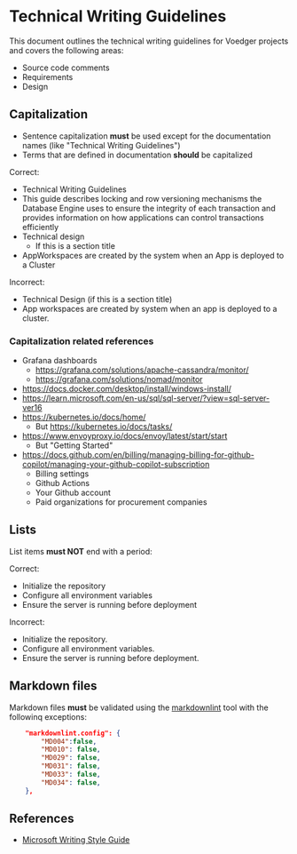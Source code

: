 # Technical Writing Guidelines

This document outlines the technical writing guidelines for Voedger projects and covers the following areas:

- Source code comments
- Requirements
- Design

## Capitalization

- Sentence capitalization **must** be used except for the documentation names (like "Technical Writing Guidelines")
- Terms that are defined in documentation **should** be capitalized

Correct:

- Technical Writing Guidelines
- This guide describes locking and row versioning mechanisms the Database Engine uses to ensure the integrity of each transaction and provides information on how applications can control transactions efficiently
- Technical design
  - If this is a section title
- AppWorkspaces are created by the system when an App is deployed to a Cluster

Incorrect:

- Technical Design (if this is a section title)
- App workspaces are created by system when an app is deployed to a cluster.

### Capitalization related references

- Grafana dashboards
  - https://grafana.com/solutions/apache-cassandra/monitor/
  - https://grafana.com/solutions/nomad/monitor
- https://docs.docker.com/desktop/install/windows-install/
- https://learn.microsoft.com/en-us/sql/sql-server/?view=sql-server-ver16
- https://kubernetes.io/docs/home/
  - But https://kubernetes.io/docs/tasks/
- https://www.envoyproxy.io/docs/envoy/latest/start/start
  - But "Getting Started"
- https://docs.github.com/en/billing/managing-billing-for-github-copilot/managing-your-github-copilot-subscription
  - Billing settings
  - Github Actions
  - Your Github account
  - Paid organizations for procurement companies

## Lists

List items **must NOT** end with a period:

Correct:

- Initialize the repository
- Configure all environment variables
- Ensure the server is running before deployment

Incorrect:

- Initialize the repository.
- Configure all environment variables.
- Ensure the server is running before deployment.

## Markdown files

Markdown files **must** be validated using the [markdownlint](https://marketplace.visualstudio.com/items?itemName=DavidAnson.vscode-markdownlint) tool with the followinq exceptions:

```json
    "markdownlint.config": {
        "MD004":false,
        "MD010": false,
        "MD029": false,
        "MD031": false,
        "MD033": false,
        "MD034": false,
    },
```

## References

- [Microsoft Writing Style Guide](https://docs.microsoft.com/en-us/style-guide/welcome/)
